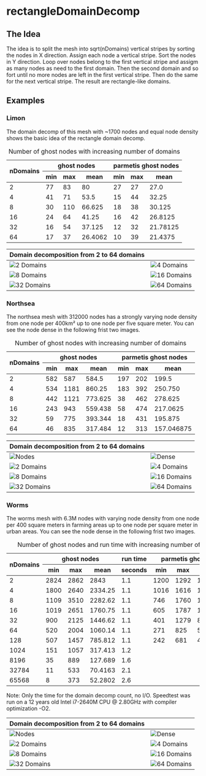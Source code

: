 # rectangleDomainDecomp


## The Idea
The idea is to split the mesh into sqrt(nDomains) vertical stripes by sorting the nodes in X direction. Assign each node a vertical stripe. Sort the nodes in Y direction. Loop over nodes belong to the first vertical stripe and assigm as many nodes as need to the first domain. Then the second domain and so fort until no more nodes are left in the first vertical stripe. Then do the same for the next vertical stripe.
The result are rectangle-like domains.

## Examples

### Limon
The domain decomp of this mesh with ~1700 nodes and equal node density shows the basic idea of the rectangle domain decomp.

<table>
   <caption>Number of ghost nodes with increasing number of domains</caption>
<thead>
	<tr>
		<th rowspan="2">nDomains</th>
		<th colspan="3">ghost nodes</th>		
    <th colspan="3">parmetis ghost nodes</th>
	</tr>
  <tr>
		<th>min</th>
		<th>max</th>		
    <th>mean</th>
    <th>min</th>
		<th>max</th>		
    <th>mean</th>
	</tr>
</thead>
<tbody>
  <tr> <td>2</td>  <td>77</td> <td>83</td>  <td>80</td>      <td>27</td> <td>27</td> <td>27.0</td> </tr>
  <tr> <td>4</td>  <td>41</td> <td>71</td>  <td>53.5</td>    <td>15</td> <td>44</td> <td>32.25</td> </tr>
  <tr> <td>8</td>  <td>30</td> <td>110</td> <td>66.625</td>  <td>18</td> <td>38</td> <td>30.125</td> </tr>
  <tr> <td>16</td> <td>24</td> <td>64</td>  <td>41.25 </td>  <td>16</td> <td>42</td> <td>26.8125</td> </tr>
  <tr> <td>32</td> <td>16</td> <td>54</td>  <td>37.125</td>  <td>12</td> <td>32</td> <td>21.78125</td> </tr>
  <tr> <td>64</td> <td>17</td> <td>37</td>  <td>26.4062</td> <td>10</td> <td>39</td> <td>21.4375</td> </tr>
</tbody>
</table>


| Domain decomposition from 2 to 64 domains | |
| ----------- | ----------- |
| <img src="/docu/images/limon_2.png" title="2 Domains" /> | <img src="/docu/images/limon_4.png" title="4 Domains" /> |
| <img src="/docu/images/limon_8.png" title="8 Domains" /> | <img src="/docu/images/limon_16.png" title="16 Domains" /> |
| <img src="/docu/images/limon_32.png" title="32 Domains" /> |  <img src="/docu/images/limon_64.png" title="64 Domains" /> |



### Northsea
The northsea mesh with 312000 nodes has a strongly varying node density from one node per 400km² up to one node per five square meter. You can see the node dense in the following frist two images.

<table>
   <caption>Number of ghost nodes with increasing number of domains</caption>
<thead>
	<tr>
		<th rowspan="2">nDomains</th>
		<th colspan="3">ghost nodes</th>		
    <th colspan="3">parmetis ghost nodes</th>
	</tr>
  <tr>
		<th>min</th>
		<th>max</th>		
    <th>mean</th>
    <th>min</th>
		<th>max</th>		
    <th>mean</th>
	</tr>
</thead>
<tbody>
  <tr> <td>2</td>  <td>582</td> <td>587</td>  <td>584.5</td>   <td>197</td> <td>202</td> <td>199.5</td> </tr>
  <tr> <td>4</td>  <td>534</td> <td>1181</td> <td>860.25</td>  <td>183</td> <td>392</td> <td>250.750</td> </tr>
  <tr> <td>8</td>  <td>442</td> <td>1121</td> <td>773.625</td> <td>38</td> <td>462</td> <td>278.625</td> </tr>
  <tr> <td>16</td> <td>243</td> <td>943</td>  <td>559.438</td> <td>58</td> <td>474</td> <td>217.0625</td> </tr>
  <tr> <td>32</td> <td>59</td>  <td>775</td>  <td>393.344</td> <td>18</td> <td>431</td> <td>195.875</td> </tr>
  <tr> <td>64</td> <td>46</td>  <td>835</td>  <td>317.484</td> <td>12</td> <td>313</td> <td>157.046875</td> </tr>
</tbody >
</table>


| Domain decomposition from 2 to 64 domains | |
| ----------- | ----------- |
| <img src="/docu/images/northsea_nodes.png" title="Nodes" /> | <img src="/docu/images/northsea_dense.png" title="Dense" /> |
| <img src="/docu/images/northsea_2.png" title="2 Domains" /> | <img src="/docu/images/northsea_4.png" title="4 Domains" /> |
| <img src="/docu/images/northsea_8.png" title="8 Domains" /> | <img src="/docu/images/northsea_16.png" title="16 Domains" /> |
| <img src="/docu/images/northsea_32.png" title="32 Domains" /> |  <img src="/docu/images/northsea_64.png" title="64 Domains" /> |



### Worms
The worms mesh with 6.3M nodes  with varying node density from one node per 400 square meters in farming areas up to one node per square meter in urban areas. You can see the node dense in the following frist two images.

<table>
   <caption>Number of ghost nodes and run time with increasing number of domains</caption>
<thead>
	<tr>
		<th rowspan="2">nDomains</th>
		<th colspan="3">ghost nodes</th>
    <th>run time</th>
    <th colspan="3">parmetis ghost nodes</th>
	</tr>
  <tr>
		<th>min</th>
		<th>max</th>		
    <th>mean</th>
    <th>seconds</th>
    <th>min</th>
		<th>max</th>		
    <th>mean</th>
	</tr>
</thead>
<tbody>
  <tr> <td>2</td>  <td>2824</td> <td>2862</td>  <td>2843</td>    <td>1.1</td>  <td>1200</td> <td>1292</td> <td>1246.0</td> </tr>
  <tr> <td>4</td>  <td>1800</td> <td>2640</td> <td>2334.25</td>  <td>1.1</td>  <td>1016</td> <td>1616</td> <td>1368.0</td> </tr>
  <tr> <td>8</td>  <td>1109</td> <td>3510</td> <td>2282.62</td>  <td>1.1</td>  <td>746</td> <td>1760</td> <td>1223.0</td> </tr>
  <tr> <td>16</td> <td>1019</td> <td>2651</td>  <td>1760.75</td> <td>1.1</td>  <td>605</td> <td>1787</td> <td>1076.375</td> </tr>
  <tr> <td>32</td> <td>900</td>  <td>2125</td>  <td>1446.62</td> <td>1.1</td>  <td>401</td> <td>1279</td> <td>827.343750</td> </tr>
  <tr> <td>64</td> <td>520</td>  <td>2004</td>  <td>1060.14</td> <td>1.1</td>  <td>271</td> <td>825</td> <td>586.453125</td> </tr>
  <tr> <td>128</td> <td>507</td> <td>1457</td> <td>785.812</td>  <td>1.1</td>  <td>242</td> <td>681</td> <td>445.781250</td> </tr>
  <tr> <td>1024</td>  <td>151</td> <td>1057</td> <td>317.413</td> <td>1.2</td> <td></td> <td></td> <td></td> </tr>
  <tr> <td>8196</td>  <td>35</td>  <td>889</td>  <td>127.689</td> <td>1.6</td> <td></td> <td></td> <td></td> </tr>
  <tr> <td>32784</td> <td>11</td>  <td>533</td>  <td>70.4163</td> <td>2.1</td> <td></td> <td></td> <td></td> </tr>
  <tr> <td>65568</td> <td>8</td>   <td>373</td>  <td>52.2802</td> <td>2.6</td> <td></td> <td></td> <td></td> </tr>
</tbody >
</table>

Note: Only the time for the domain decomp count, no I/O. Speedtest was run on a 12 years old Intel i7-2640M CPU @ 2.80GHz with compiler optimization -O2.

| Domain decomposition from 2 to 64 domains | |
| ----------- | ----------- |
| <img src="/docu/images/worms_nodes.png" title="Nodes" /> | <img src="/docu/images/worms_dense.png" title="Dense" /> |
| <img src="/docu/images/worms_2.png" title="2 Domains" /> | <img src="/docu/images/worms_4.png" title="4 Domains" /> |
| <img src="/docu/images/worms_8.png" title="8 Domains" /> | <img src="/docu/images/worms_16.png" title="16 Domains" /> |
| <img src="/docu/images/worms_32.png" title="32 Domains" /> |  <img src="/docu/images/worms_64.png" title="64 Domains" /> |

